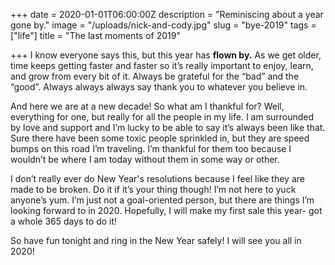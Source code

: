 
+++
date = 2020-01-01T06:00:00Z
description = "Reminiscing about a year gone by."
image = "/uploads/nick-and-cody.jpg"
slug = "bye-2019"
tags = ["life"]
title = "The last moments of 2019"

+++
I know everyone says this, but this year has **flown by.** As we get older, time keeps getting faster and faster so it’s really important to enjoy, learn, and grow from every bit of it. Always be grateful for the “bad” and the “good”. Always always always say thank you to whatever you believe in.

And here we are at a new decade! So what am I thankful for? Well, everything for one, but really for all the people in my life. I am surrounded by love and support and I’m lucky to be able to say it’s always been like that. Sure there have been some toxic people sprinkled in, but they are speed bumps on this road I’m traveling. I’m thankful for them too because I wouldn’t be where I am today without them in some way or other.

I don’t really ever do New Year's resolutions because I feel like they are made to be broken. Do it if it’s your thing though! I’m not here to yuck anyone’s yum. I’m just not a goal-oriented person, but there are things I’m looking forward to in 2020. Hopefully, I will make my first sale this year- got a whole 365 days to do it!

So have fun tonight and ring in the New Year safely! I will see you all in 2020!
